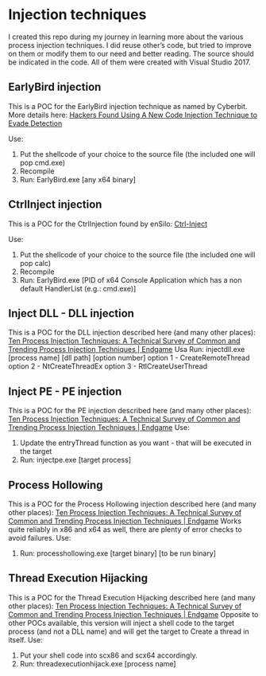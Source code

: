 # Injection techniques
I created this repo during my journey in learning more about the various process injection techniques. I did reuse other’s code, but tried to improve on them or modify them to our need and better reading. The source should be indicated in the code.
All of them were created with Visual Studio 2017.

## EarlyBird injection
This is a POC for the EarlyBird injection technique as named by Cyberbit. More details here:
[Hackers Found Using A New Code Injection Technique to Evade Detection](https://thehackernews.com/2018/04/early-bird-code-injection.html)

Use:
1. Put the shellcode of your choice to the source file (the included one will pop cmd.exe)
2. Recompile
3. Run: EarlyBird.exe [any x64 binary]

## CtrlInject injection
This is a POC for the CtrlInjection found by enSilo:
[Ctrl-Inject](https://blog.ensilo.com/ctrl-inject)

Use:
1. Put the shellcode of your choice to the source file (the included one will pop calc)
2. Recompile
3. Run: EarlyBird.exe [PID of x64 Console Application which has a non default HandlerList (e.g.: cmd.exe)]

## Inject DLL - DLL injection
This is a POC for the DLL injection described here (and many other places):
[Ten Process Injection Techniques: A Technical Survey of Common and Trending Process Injection Techniques | Endgame](https://www.endgame.com/blog/technical-blog/ten-process-injection-techniques-technical-survey-common-and-trending-process)
Usa
Run: injectdll.exe [process name] [dll path] [option number]
option 1 - CreateRemoteThread
option 2 - NtCreateThreadEx
option 3 - RtlCreateUserThread
		
## Inject PE - PE injection
This is a POC for the PE injection described here (and many other places):
[Ten Process Injection Techniques: A Technical Survey of Common and Trending Process Injection Techniques | Endgame](https://www.endgame.com/blog/technical-blog/ten-process-injection-techniques-technical-survey-common-and-trending-process)
Use:
1. Update the entryThread function as you want - that will be executed in the target
2. Run: injectpe.exe [target process]

## Process Hollowing
This is a POC for the Process Hollowing injection described here (and many other places):
[Ten Process Injection Techniques: A Technical Survey of Common and Trending Process Injection Techniques | Endgame](https://www.endgame.com/blog/technical-blog/ten-process-injection-techniques-technical-survey-common-and-trending-process)
Works quite reliably in x86 and x64 as well, there are plenty of error checks to avoid failures.
Use:
1. Run: processhollowing.exe [target binary] [to be run binary]

## Thread Execution Hijacking
This is a POC for the Thread Execution Hijacking described here (and many other places):
[Ten Process Injection Techniques: A Technical Survey of Common and Trending Process Injection Techniques | Endgame](https://www.endgame.com/blog/technical-blog/ten-process-injection-techniques-technical-survey-common-and-trending-process)
Opposite to other POCs available, this version will inject a shell code to the target process (and not a DLL name) and will get the target to Create a thread in itself.
Use:
1. Put your shell code into scx86 and scx64 accordingly.
2. Run: threadexecutionhijack.exe [process name] 

